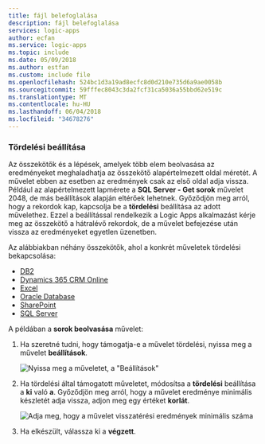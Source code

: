 ```yaml
---
title: fájl belefoglalása
description: fájl belefoglalása
services: logic-apps
author: ecfan
ms.service: logic-apps
ms.topic: include
ms.date: 05/09/2018
ms.author: estfan
ms.custom: include file
ms.openlocfilehash: 524bc1d3a19ad8ecfc8d0d210e735d6a9ae0058b
ms.sourcegitcommit: 59fffec8043c3da2fcf31ca5036a55bbd62e519c
ms.translationtype: MT
ms.contentlocale: hu-HU
ms.lasthandoff: 06/04/2018
ms.locfileid: "34678276"
---
```

### <a name="set-up-pagination"></a>Tördelési beállítása

Az összekötők és a lépések, amelyek több elem beolvasása az eredményeket meghaladhatja az összekötő alapértelmezett oldal méretét. A művelet ebben az esetben az eredmények csak az első oldal adja vissza. Például az alapértelmezett lapmérete a **SQL Server - Get sorok** művelet 2048, de más beállítások alapján eltérőek lehetnek. Győződjön meg arról, hogy a rekordok kap, kapcsolja be a **tördelési** beállítása az adott művelethez. Ezzel a beállítással rendelkezik a Logic Apps alkalmazást kérje meg az összekötő a hátralévő rekordok, de a művelet befejezése után vissza az eredményeket egyetlen üzenetben. 

Az alábbiakban néhány összekötők, ahol a konkrét műveletek tördelési bekapcsolása: 

* <a href="https://docs.microsoft.com/connectors/db2/" target="_blank">DB2</a>
* <a href="https://docs.microsoft.com/connectors/dynamicscrmonline/" target="_blank">Dynamics 365 CRM Online</a>
* <a href="https://docs.microsoft.com/connectors/excel/" target="_blank">Excel</a>
* <a href="https://docs.microsoft.com/connectors/oracle/" target="_blank">Oracle Database</a>
* <a href="https://docs.microsoft.com/connectors/sharepointonline/" target="_blank">SharePoint</a>
* <a href="https://docs.microsoft.com/connectors/sql/" target="_blank">SQL Server</a> 

A példában a **sorok beolvasása** művelet:

1. Ha szeretné tudni, hogy támogatja-e a művelet tördelési, nyissa meg a művelet **beállítások**. 

   ![Nyissa meg a műveletet, a "Beállítások"](./media/connectors-pagination-bulk-data-transfer/sql-action-settings.png)

2. Ha tördelési által támogatott műveletet, módosítsa a **tördelési** beállítása a **ki** való **a**. Győződjön meg arról, hogy a művelet eredménye minimális készletét adja vissza, adjon meg egy értéket **korlát**.

   ![Adja meg, hogy a művelet visszatérési eredmények minimális száma](./media/connectors-pagination-bulk-data-transfer/sql-action-settings-pagination.png)

3. Ha elkészült, válassza ki a **végzett**.